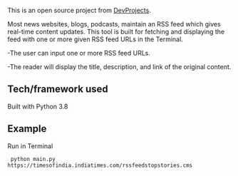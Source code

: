 This is an open source project from [DevProjects](https://www.codementor.io/projects/tool/rss-feed-reader-in-terminal-atx32jp82q). 

Most news websites, blogs, podcasts, maintain an RSS feed which gives real-time content updates. This tool is built for fetching and displaying the feed with one or more given RSS feed URLs in the Terminal.

-The user can input one or more RSS feed URLs.

-The reader will display the title, description, and link of the original content.

## Tech/framework used
Built with Python 3.8


## Example
Run in Terminal
  ```
   python main.py https://timesofindia.indiatimes.com/rssfeedstopstories.cms
  ```